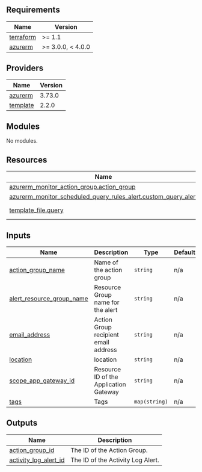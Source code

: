 ## Requirements

| Name | Version |
|------|---------|
| <a name="requirement_terraform"></a> [terraform](#requirement\_terraform) | >= 1.1 |
| <a name="requirement_azurerm"></a> [azurerm](#requirement\_azurerm) | >= 3.0.0, < 4.0.0 |

## Providers

| Name | Version |
|------|---------|
| <a name="provider_azurerm"></a> [azurerm](#provider\_azurerm) | 3.73.0 |
| <a name="provider_template"></a> [template](#provider\_template) | 2.2.0 |

## Modules

No modules.

## Resources

| Name | Type |
|------|------|
| [azurerm_monitor_action_group.action_group](https://registry.terraform.io/providers/hashicorp/azurerm/latest/docs/resources/monitor_action_group) | resource |
| [azurerm_monitor_scheduled_query_rules_alert.custom_query_alert](https://registry.terraform.io/providers/hashicorp/azurerm/latest/docs/resources/monitor_scheduled_query_rules_alert) | resource |
| [template_file.query](https://registry.terraform.io/providers/hashicorp/template/latest/docs/data-sources/file) | data source |

## Inputs

| Name | Description | Type | Default | Required |
|------|-------------|------|---------|:--------:|
| <a name="input_action_group_name"></a> [action\_group\_name](#input\_action\_group\_name) | Name of the action group | `string` | n/a | yes |
| <a name="input_alert_resource_group_name"></a> [alert\_resource\_group\_name](#input\_alert\_resource\_group\_name) | Resource Group name for the alert | `string` | n/a | yes |
| <a name="input_email_address"></a> [email\_address](#input\_email\_address) | Action Group recipient email address | `string` | n/a | yes |
| <a name="input_location"></a> [location](#input\_location) | location | `string` | n/a | yes |
| <a name="input_scope_app_gateway_id"></a> [scope\_app\_gateway\_id](#input\_scope\_app\_gateway\_id) | Resource ID of the Application Gateway | `string` | n/a | yes |
| <a name="input_tags"></a> [tags](#input\_tags) | Tags | `map(string)` | n/a | yes |

## Outputs

| Name | Description |
|------|-------------|
| <a name="output_action_group_id"></a> [action\_group\_id](#output\_action\_group\_id) | The ID of the Action Group. |
| <a name="output_activity_log_alert_id"></a> [activity\_log\_alert\_id](#output\_activity\_log\_alert\_id) | The ID of the Activity Log Alert. |
